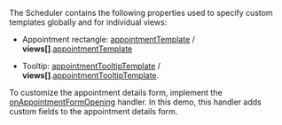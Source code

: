 The Scheduler contains the following properties used to specify custom templates globally and for individual views:

* Appointment rectangle: [appointmentTemplate](/Documentation/ApiReference/UI_Components/dxScheduler/Configuration/#appointmentTemplate) / **views[]**.[appointmentTemplate](/Documentation/ApiReference/UI_Components/dxScheduler/Configuration/views/#appointmentTemplate)

* Tooltip: [appointmentTooltipTemplate](/Documentation/ApiReference/UI_Components/dxScheduler/Configuration/#appointmentTooltipTemplate) / **views[]**.[appointmentTooltipTemplate](/Documentation/ApiReference/UI_Components/dxScheduler/Configuration/views/#appointmentTooltipTemplate).

To customize the appointment details form, implement the [onAppointmentFormOpening](/Documentation/ApiReference/UI_Components/dxScheduler/Configuration/#onAppointmentFormOpening) handler. In this demo, this handler adds custom fields to the appointment details form.

